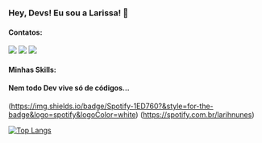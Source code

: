 ### Hey, Devs! Eu sou a Larissa! 👋

<h4>Contatos:</h4
  
<div> <a href="https://instagram.com/9larissanunes" target="_blank"><img src="https://img.shields.io/badge/-Instagram-%23E4405F?style=for-the-badge&logo=instagram&logoColor=white" target="_blank"></a> <a href = "https://mail.google.com/larissa-nunes"><img src="https://img.shields.io/badge/Gmail-D14836?style=for-the-badge&logo=gmail&logoColor=white" target="_blank"></a> <a href="https://www.linkedin.com/in/slarissa-nunes" target="_blank"><img src="https://img.shields.io/badge/-LinkedIn-%230077B5?style=for-the-badge&logo=linkedin&logoColor=white" target="_blank"></a> </div>

<h4>Minhas Skills:</h4>



<h4>Nem todo Dev vive só de códigos...</h4>

(https://img.shields.io/badge/Spotify-1ED760?&style=for-the-badge&logo=spotify&logoColor=white) (https://spotify.com.br/larihnunes)

[![Top Langs](https://github-readme-stats.vercel.app/api/top-langs/?username=anuraghazra&layout=compact)](https://github.com/anuraghazra/github-readme-stats)
